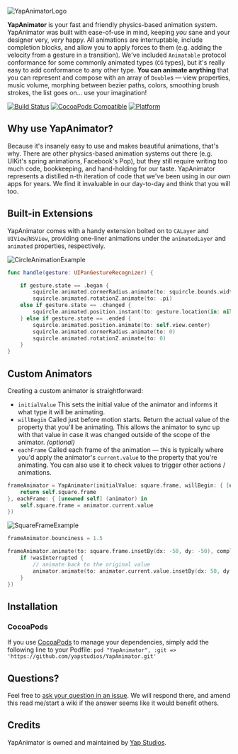 ![YapAnimatorLogo](Docs/header.gif)

**YapAnimator** is your fast and friendly physics-based animation system. YapAnimator was built with ease-of-use in mind, keeping *you* sane and your designer very, *very* happy. All animations are interruptable, include completion blocks, and allow you to apply forces to them (e.g. adding the velocity from a gesture in a transition). We've included `Animatable` protocol conformance for some commonly animated types (`CG` types), but it's really easy to add conformance to any other type. **You can animate anything** that you can represent and compose with an array of `Double`s — view properties, music volume, morphing between bezier paths, colors, smoothing brush strokes, the list goes on… use your imagination!

[![Build Status](https://travis-ci.org/yapstudios/YapAnimator.svg?branch=master)](https://travis-ci.org/yapstudios/YapAnimator)
[![CocoaPods Compatible](https://img.shields.io/cocoapods/v/YapAnimator.svg)](https://img.shields.io/cocoapods/v/YapAnimator.svg)
[![Platform](https://img.shields.io/cocoapods/p/YapAnimator.svg?style=flat)](http://cocoadocs.org/docsets/YapAnimator)

## Why use YapAnimator?

Because it's insanely easy to use and makes beautiful animations, that's why. There are other physics-based animation systems out there (e.g. UIKit's spring animations, Facebook's Pop), but they still require writing too much code, bookkeeping, and hand-holding for our taste. YapAnimator represents a distilled n-th iteration of code that we've been using in our own apps for years. We find it invaluable in our day-to-day and think that you will too.

## Built-in Extensions

YapAnimator comes with a handy extension bolted on to `CALayer` and `UIView`/`NSView`, providing one-liner animations under the `animatedLayer` and `animated` properties, respectively.

![CircleAnimationExample](Docs/squirclemorph.gif)

```swift
func handle(gesture: UIPanGestureRecognizer) {

	if gesture.state == .began {
		squircle.animated.cornerRadius.animate(to: squircle.bounds.width / 2.0)
		squircle.animated.rotationZ.animate(to: .pi)
	else if gesture.state == .changed {
		squircle.animated.position.instant(to: gesture.location(in: nil))
	} else if gesture.state == .ended {
		squircle.animated.position.animate(to: self.view.center)
		squircle.animated.cornerRadius.animate(to: 0)
		squircle.animated.rotationZ.animate(to: 0)
	}
}
```

## Custom Animators

Creating a custom animator is straightforward:

- `initialValue` This sets the initial value of the animator and informs it what type it will be animating.
- `willBegin` Called just before motion starts. Return the actual value of the property that you'll be animating. This allows the animator to sync up with that value in case it was changed outside of the scope of the animator. *(optional)*
- `eachFrame` Called each frame of the animation — this is typically where you'd apply the animator's `current.value` to the property that you're animating. You can also use it to check values to trigger other actions / animations.

```swift
frameAnimator = YapAnimator(initialValue: square.frame, willBegin: { [unowned self] in
	return self.square.frame
}, eachFrame: { [unowned self] (animator) in
	self.square.frame = animator.current.value
})
```

![SquareFrameExample](Docs/squareframe.gif)

```swift
frameAnimator.bounciness = 1.5

frameAnimator.animate(to: square.frame.insetBy(dx: -50, dy: -50), completion: { animator, wasInterrupted in
	if !wasInterrupted {
		// animate back to the original value
		animator.animate(to: animator.current.value.insetBy(dx: 50, dy: 50))
	}
})
```

## Installation
### CocoaPods

If you use [CocoaPods](https://cocoapods.org/) to manage your dependencies, simply add the following line to your Podfile:
  ```pod "YapAnimator", :git => 'https://github.com/yapstudios/YapAnimator.git'```

## Questions?

Feel free to [ask your question in an issue](https://github.com/yapstudios/YapAnimator/issues/new). We will respond there, and  amend this read me/start a wiki if the answer seems like it would benefit others.

## Credits

YapAnimator is owned and maintained by [Yap Studios](http://www.yapstudios.com).
